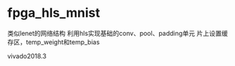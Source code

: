 # fpga_hls_mnist
类似lenet的网络结构
利用hls实现基础的conv、pool、padding单元
片上设置缓存区，temp_weight和temp_bias

vivado2018.3
